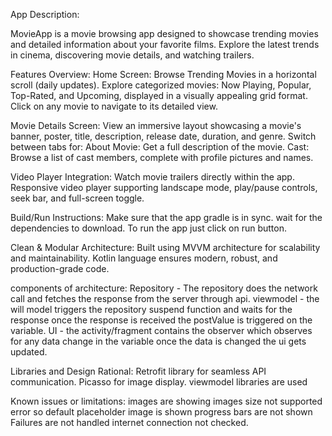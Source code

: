 App Description:

MovieApp is a movie browsing app designed to showcase trending movies and detailed information about your favorite films. Explore the latest trends in cinema, discovering movie details, and watching trailers.

Features Overview:
Home Screen:
Browse Trending Movies in a horizontal scroll (daily updates).
Explore categorized movies: Now Playing, Popular, Top-Rated, and Upcoming, displayed in a visually appealing grid format.
Click on any movie to navigate to its detailed view.

Movie Details Screen:
View an immersive layout showcasing a movie's banner, poster, title, description, release date, duration, and genre.
Switch between tabs for:
About Movie: Get a full description of the movie.
Cast: Browse a list of cast members, complete with profile pictures and names.

Video Player Integration:
Watch movie trailers directly within the app.
Responsive video player supporting landscape mode, play/pause controls, seek bar, and full-screen toggle.

Build/Run Instructions:
Make sure that the app gradle is in sync. wait for the dependencies to download. To run the app just click on run button.

Clean & Modular Architecture:
Built using MVVM architecture for scalability and maintainability.
Kotlin language ensures modern, robust, and production-grade code.

components of architecture:
Repository - The repository does the network call and fetches the response from the server through api.
viewmodel - the will model triggers the repository suspend function and waits for the response once the response is received the postValue is triggered on the variable.
UI - the activity/fragment contains the observer which observes for any data change in the variable once the data is changed the ui gets updated.

Libraries and Design Rational:
Retrofit library for seamless API communication.
Picasso for image display.
viewmodel libraries are used

Known issues or limitations:
images are showing images size not supported error so default placeholder image is shown
progress bars are not shown
Failures are not handled
internet connection not checked.